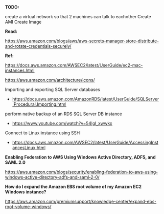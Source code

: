 
<b>TODO:</b>

create a virtual network so that 2 machines can talk to eachother
Create AMI 
Create Image

<b>Read:</b>

https://aws.amazon.com/blogs/aws/aws-secrets-manager-store-distribute-and-rotate-credentials-securely/


<b>Ref:</b>

https://docs.aws.amazon.com/AWSEC2/latest/UserGuide/ec2-mac-instances.html


https://aws.amazon.com/architecture/icons/

Importing and exporting SQL Server databases
- https://docs.aws.amazon.com/AmazonRDS/latest/UserGuide/SQLServer.Procedural.Importing.html

perform native backup of an RDS SQL Server DB instance
- https://www.youtube.com/watch?v=54IgI_xwwko

Connect to Linux instance using SSH
 - https://docs.aws.amazon.com/AWSEC2/latest/UserGuide/AccessingInstancesLinux.html

<b>Enabling Federation to AWS Using Windows Active Directory, ADFS, and SAML 2.0</b>


https://aws.amazon.com/blogs/security/enabling-federation-to-aws-using-windows-active-directory-adfs-and-saml-2-0/

<b>How do I expand the Amazon EBS root volume of my Amazon EC2 Windows instance?</b>


https://aws.amazon.com/premiumsupport/knowledge-center/expand-ebs-root-volume-windows/
